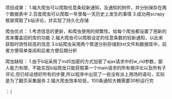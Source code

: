 项目成果：
1.福大爬虫可以爬取任意条较新通知，及通知的附件，并分别保存在两个数据表中
2.百度爬虫可以爬取一年里每一天历史上发生的事情
3.成功用scrapy框架爬取了b站评论，并实现了持久化存储

爬虫优点：
1.考虑信息的更新，和爬虫使用的频繁性。给每个爬虫都设置了用新的库来覆盖旧的库的功能
2.福大爬虫可以爬取设定的任意条数的较新通知，以此来获取时效性较高的信息
3.b站爬虫采用两个管道分别存储到txt文件和数据库中，前者方便简单查阅和后者方便后期分析

爬虫缺陷：
1.由于b站采用了md5加密的方式加密了ajax请求中的w_rid参数，鄙人能力有限，不能实现b站爬虫只能获取第一个main请求的所有根评论以及所有子评论,但已经设想好所有的步骤,所以程序中出现了一些没有派上用场的语句，实际是为了翻页采集服务
2.福大爬虫效率较低，100条通知大概需要30秒运行完

：（